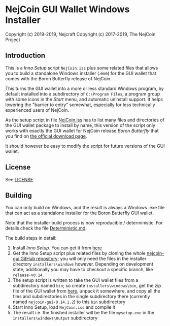 # NejCoin GUI Wallet Windows Installer #
Copyright (c) 2019-2019, Nejcraft
Copyright (c) 2017-2019, The NejCoin Project

## Introduction ##

This is a *Inno Setup* script `NejCoin.iss` plus some related files
that allows you to build a standalone Windows installer (.exe) for
the GUI wallet that comes with the Boron Butterfly release of NejCoin.

This turns the GUI wallet into a more or less standard Windows program,
by default installed into a subdirectory of `C:\Program Files`, a
program group with some icons in the *Start* menu, and automatic
uninstall support. It helps lowering the "barrier to entry"
somewhat, especially for less technically experienced users of
NejCoin.

As the setup script in file [NejCoin.iss](NejCoin.iss) has to list many
files and directories of the GUI wallet package to install by name,
this version of the script only works with exactly the GUI wallet
for NejCoin release *Boron Butterfly* that you find on
[the official download page](https://getnejcoin.org/downloads/).

It should however be easy to modify the script for future
versions of the GUI wallet.

## License ##

See [LICENSE](LICENSE).

## Building ##

You can only build on Windows, and the result is always a
Windows .exe file that can act as a standalone installer for the
Boron Butterfly GUI wallet.

Note that the installer build process is now reproducible / deterministic. For details check the file [Deterministic.md](Deterministic.md).

The build steps in detail:

1. Install *Inno Setup*. You can get it from [here](http://www.jrsoftware.org/isdl.php)
2. Get the Inno Setup script plus related files by cloning the whole [nejcoin-gui GitHub repository](https://github.com/nejcoin-project/nejcoin-gui); you will only need the files in the installer directory `installers\windows` however. Depending on development state, additionally you may have to checkout a specific branch, like `release-v0.14`.
3. The setup script is written to take the GUI wallet files from a subdirectory named `bin`; so create `installers\windows\bin`, get the zip file of the GUI wallet from [here](https://getnejcoin.org/downloads/), unpack it somewhere, and copy all the files and subdirectories in the single subdirectory there (currently named `nejcoin-gui-0.14.1.2`) to this `bin` subdirectory
4. Start Inno Setup, load `NejCoin.iss` and compile it
5. The result i.e. the finished installer will be the file `mysetup.exe` in the `installers\windows\Output` subdirectory 

